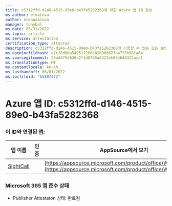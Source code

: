 ```yaml
---
title: c5312ffd-d146-4515-89e0-b43fa5282368에 대한 Azure 앱 ID 정보
ms.author: elmalova
author: elenamalova
manager: tonybal
ms.date: 05/31/2022
ms.topic: article
ms.service: attestation
certification_type: attested
description: c5312ffd-d146-4515-89e0-b43fa5282368에 사용할 수 있는 모든 보안 및 규정 준수 정보입니다.
ms.openlocfilehash: e1cf8d0ba54951f260e01b908627a47f7b58fa64
ms.sourcegitcommit: 29a4475d630d2f1d0755a6322eb994646322aca1
ms.translationtype: MT
ms.contentlocale: ko-KR
ms.lasthandoff: 06/01/2022
ms.locfileid: "65807472"
---
```

# <a name="azure-app-id-c5312ffd-d146-4515-89e0-b43fa5282368"></a>Azure 앱 ID: c5312ffd-d146-4515-89e0-b43fa5282368


### <a name="apps-associated-with-this-id"></a>이 ID와 연결된 앱:
| **앱 이름** | **인증** | **AppSource에서 보기** |
|--------------|---------------|-----------------------|
| [SightCall](../forward/WA200003675.md) |  | [https://appsource.microsoft.com/product/office/WA200003675](https://appsource.microsoft.com/product/office/WA200003675) |

### <a name="microsoft-365-app-compliance-status"></a>Microsoft 365 앱 준수 상태
- Publisher Attestaton 상태: 완료됨
